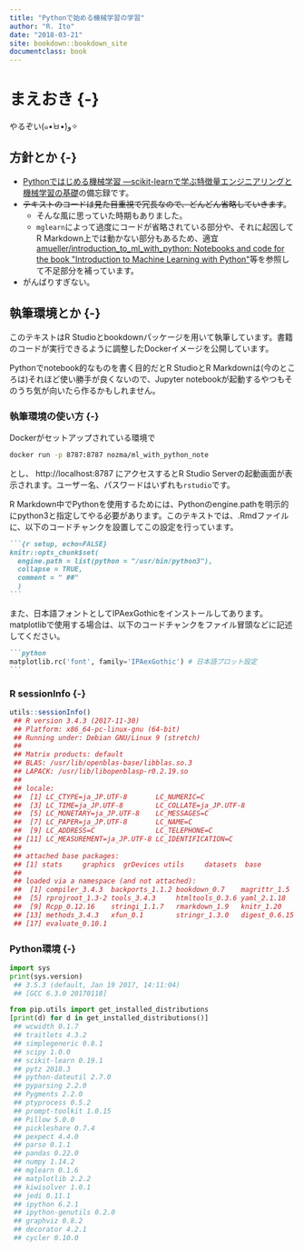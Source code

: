 ```yaml
---
title: "Pythonで始める機械学習の学習"
author: "R. Ito"
date: "2018-03-21"
site: bookdown::bookdown_site
documentclass: book
---
```


# まえおき {-}



やるぞい(๑•̀ㅂ•́)و✧

## 方針とか {-}

- [Pythonではじめる機械学習 ―scikit-learnで学ぶ特徴量エンジニアリングと機械学習の基礎](https://www.amazon.co.jp/dp/4873117984/)の備忘録です。
- <del>テキストのコードは見た目重視で冗長なので、どんどん省略していきます</del>。
    - そんな風に思っていた時期もありました。
    - `mglearn`によって過度にコードが省略されている部分や、それに起因してR Markdown上では動かない部分もあるため、適宜[amueller/introduction_to_ml_with_python: Notebooks and code for the book "Introduction to Machine Learning with Python"](https://github.com/amueller/introduction_to_ml_with_python)等を参照して不足部分を補っています。
- がんばりすぎない。

## 執筆環境とか {-}

このテキストはR Studioとbookdownパッケージを用いて執筆しています。書籍のコードが実行できるように調整したDockerイメージを公開しています。

Pythonでnotebook的なものを書く目的だとR StudioとR Markdownは(今のところは)それほど使い勝手が良くないので、Jupyter notebookが起動するやつもそのうち気が向いたら作るかもしれません。

### 執筆環境の使い方 {-}

Dockerがセットアップされている環境で

```bash
docker run -p 8787:8787 nozma/ml_with_python_note
```

とし、 http://localhost:8787 にアクセスするとR Studio Serverの起動画面が表示されます。ユーザー名、パスワードはいずれも`rstudio`です。

R Markdown中でPythonを使用するためには、Pythonのengine.pathを明示的にpython3と指定してやる必要があります。このテキストでは、.Rmdファイルに、以下のコードチャンクを設置してこの設定を行っています。

````markdown
```{r setup, echo=FALSE}
knitr::opts_chunk$set(
  engine.path = list(python = "/usr/bin/python3"),
  collapse = TRUE,
  comment = " ##"
  )
```
````

また、日本語フォントとしてIPAexGothicをインストールしてあります。matplotlibで使用する場合は、以下のコードチャンクをファイル冒頭などに記述してください。

````markdown
```python
matplotlib.rc('font', family='IPAexGothic') # 日本語プロット設定
```
````

### R sessionInfo {-}



```r
utils::sessionInfo()
 ## R version 3.4.3 (2017-11-30)
 ## Platform: x86_64-pc-linux-gnu (64-bit)
 ## Running under: Debian GNU/Linux 9 (stretch)
 ## 
 ## Matrix products: default
 ## BLAS: /usr/lib/openblas-base/libblas.so.3
 ## LAPACK: /usr/lib/libopenblasp-r0.2.19.so
 ## 
 ## locale:
 ##  [1] LC_CTYPE=ja_JP.UTF-8       LC_NUMERIC=C              
 ##  [3] LC_TIME=ja_JP.UTF-8        LC_COLLATE=ja_JP.UTF-8    
 ##  [5] LC_MONETARY=ja_JP.UTF-8    LC_MESSAGES=C             
 ##  [7] LC_PAPER=ja_JP.UTF-8       LC_NAME=C                 
 ##  [9] LC_ADDRESS=C               LC_TELEPHONE=C            
 ## [11] LC_MEASUREMENT=ja_JP.UTF-8 LC_IDENTIFICATION=C       
 ## 
 ## attached base packages:
 ## [1] stats     graphics  grDevices utils     datasets  base     
 ## 
 ## loaded via a namespace (and not attached):
 ##  [1] compiler_3.4.3  backports_1.1.2 bookdown_0.7    magrittr_1.5   
 ##  [5] rprojroot_1.3-2 tools_3.4.3     htmltools_0.3.6 yaml_2.1.18    
 ##  [9] Rcpp_0.12.16    stringi_1.1.7   rmarkdown_1.9   knitr_1.20     
 ## [13] methods_3.4.3   xfun_0.1        stringr_1.3.0   digest_0.6.15  
 ## [17] evaluate_0.10.1
```


### Python環境 {-}


```python
import sys
print(sys.version)
 ## 3.5.3 (default, Jan 19 2017, 14:11:04) 
 ## [GCC 6.3.0 20170118]
```


```python
from pip.utils import get_installed_distributions
[print(d) for d in get_installed_distributions()]
 ## wcwidth 0.1.7
 ## traitlets 4.3.2
 ## simplegeneric 0.8.1
 ## scipy 1.0.0
 ## scikit-learn 0.19.1
 ## pytz 2018.3
 ## python-dateutil 2.7.0
 ## pyparsing 2.2.0
 ## Pygments 2.2.0
 ## ptyprocess 0.5.2
 ## prompt-toolkit 1.0.15
 ## Pillow 5.0.0
 ## pickleshare 0.7.4
 ## pexpect 4.4.0
 ## parso 0.1.1
 ## pandas 0.22.0
 ## numpy 1.14.2
 ## mglearn 0.1.6
 ## matplotlib 2.2.2
 ## kiwisolver 1.0.1
 ## jedi 0.11.1
 ## ipython 6.2.1
 ## ipython-genutils 0.2.0
 ## graphviz 0.8.2
 ## decorator 4.2.1
 ## cycler 0.10.0
```
